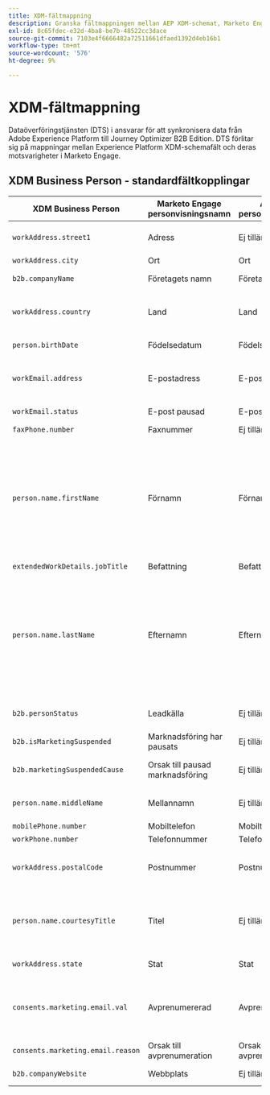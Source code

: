 ```yaml
---
title: XDM-fältmappning
description: Granska fältmappningen mellan AEP XDM-schemat, Marketo Engage och Journey Optimizer B2B Edition.
exl-id: 8c65fdec-e32d-4ba8-be7b-48522cc3dace
source-git-commit: 7103e4f6666482a72511661dfaed1392d4eb16b1
workflow-type: tm+mt
source-wordcount: '576'
ht-degree: 9%

---
```


# XDM-fältmappning

Dataöverföringstjänsten (DTS) i ansvarar för att synkronisera data från Adobe Experience Platform till Journey Optimizer B2B Edition. DTS förlitar sig på mappningar mellan Experience Platform XDM-schemafält och deras motsvarigheter i Marketo Engage.

## XDM Business Person - standardfältkopplingar

| XDM Business Person | Marketo Engage personvisningsnamn | AJO B2B-personvisningsnamn | XDM-typ | Marketo Type | XDM-beskrivning |
|------------------- |---------------------------------- |--------------------------- |-------- |------------ |--------------- |
| `workAddress.street1` | Adress | Ej tillämpligt | string | text | Primär information om gatuminivå, lägenhetsnummer, gatunummer och gatunamn. |
| `workAddress.city ` | Ort | Ort | string | string | Namnet på staden. |
| `b2b.companyName` | Företagets namn | Företag | string | string | Namnet på det företag som en affärsman är associerad med. |
| `workAddress.country` | Land | Land | string | string | Namnet på det statligt administrerade territoriet. Förutom `xdm:countryCode` är det här ett friformsfält som kan ha landsnamnet på vilket språk som helst. |
| `person.birthDate` | Födelsedatum | Födelsedatum | string | datum | Det fullständiga datumet en person föddes.  YYY-MM-DD |
| `workEmail.address` | E-postadress | E-postadress | string | e-post | Den tekniska adressen, till exempel, <name@domain.com>, är den som vanligen definieras i RFC2822 och efterföljande standarder. |
| `workEmail.status` | E-post pausad | E-post pausad | string | boolesk | En indikation på möjligheten att använda e-postadressen. |
| `faxPhone.number` | Faxnummer | Ej tillämpligt | string | telefon | Faxnummer. |
| `person.name.firstName` | Förnamn | Förnamn | string | string | Det första segmentet i namnet i den skrivordning som oftast används på namnet. I många kulturer är det här det primära personliga namnet eller förnamnet. Egenskaperna firstName och lastName har införts för att bibehålla kompatibiliteten med befintliga system som modellerar namn på ett förenklat, icke-semantiskt och icke-internationaliserbart sätt. Det är alltid bättre att använda xdm:fullName. |
| `extendedWorkDetails.jobTitle` | Befattning | Befattning | string | string | Personens befattning. |
| `person.name.lastName` | Efternamn | Efternamn | string | string | Det sista segmentet i namnet i den skrivordning som oftast används på namnet. I många kulturer är detta det ärvda familjenamnet, efternamnet, patronymiskt eller matronymiskt namn. Egenskaperna firstName och lastName har införts för att bibehålla kompatibiliteten med befintliga system som modellerar namn på ett förenklat, icke-semantiskt och icke-internationaliserbart sätt. Det är alltid bättre att använda xdm:fullName. |
| `b2b.personStatus` | Leadkälla | Ej tillämpligt | string | string | Fältregistrering av den aktuella marknadsförings-/försäljningsstatusen för personen. |
| `b2b.isMarketingSuspended` | Marknadsföring har pausats | Ej tillämpligt | boolesk | boolesk | Anger om marknadsföringen har avbrutits för personen. |
| `b2b.marketingSuspendedCause` | Orsak till pausad marknadsföring | Ej tillämpligt | string | string | Om marknadsföringen avbryts för personen anger denna egenskap anledningen till detta. |
| `person.name.middleName` | Mellannamn | Ej tillämpligt | string | telefon | Mellannamn, alternativa namn eller ytterligare namn som anges mellan förnamnet och efternamnet. |
| `mobilePhone.number` | Mobiltelefon | Mobiltelefon | string | telefon | Mobiltelefonnummer. |
| `workPhone.number` | Telefonnummer | Telefonnummer | string | telefon | Telefonnummer till arbetet. |
| `workAddress.postalCode` | Postnummer | Postnummer | string | string | Postnumret för platsen. Postnummer är inte tillgängliga för alla länder. I vissa länder innehåller detta endast en del av postnumret. |
| `person.name.courtesyTitle` | Titel | Ej tillämpligt | string | string | Vanligtvis en förkortning av en persontitel, en personlig ära eller hälsningsfras. Artikeltiteln används framför det fullständiga namnet eller efternamnet i öppningstexter. Till exempel herr, fröken eller dr. |
| `workAddress.state` | Stat | Stat | string | string | Statens namn. Det här är ett frihandsfält. |
| `consents.marketing.email.val` | Avprenumererad | Avprenumererad | string | boolesk | Om det är sant att prenumerera (till exempel värde = 1) anger du `consents.marketing.email.val` som (n). Om unsubscribed är false (till exempel value = 0) anger du consents.marketing.email.val som null. |
| `consents.marketing.email.reason` | Orsak till avprenumeration | Orsak till avprenumeration | string | string |  |
| `b2b.companyWebsite` | Webbplats | Ej tillämpligt | string | url | Webbplats för det företag som en affärsman är kopplad till. |
